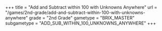 +++
title = "Add and Subtract within 100 with Unknowns Anywhere"
url = "/games/2nd-grade/add-and-subtract-within-100-with-unknowns-anywhere"
grade = "2nd Grade"
gametype = "BRIX_MASTER"
subgametype = "ADD_SUB_WITHIN_100_UNKNOWNS_ANYWHERE"
+++